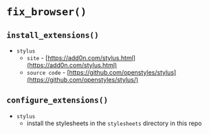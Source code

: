 # `fix_browser()`

## `install_extensions()`

- `stylus`
  - `site` - [https://add0n.com/stylus.html](https://add0n.com/stylus.html)
  - `source code` - [https://github.com/openstyles/stylus](https://github.com/openstyles/stylus/)



## `configure_extensions()`

- `stylus`
  - install the stylesheets in the `stylesheets` directory in this repo